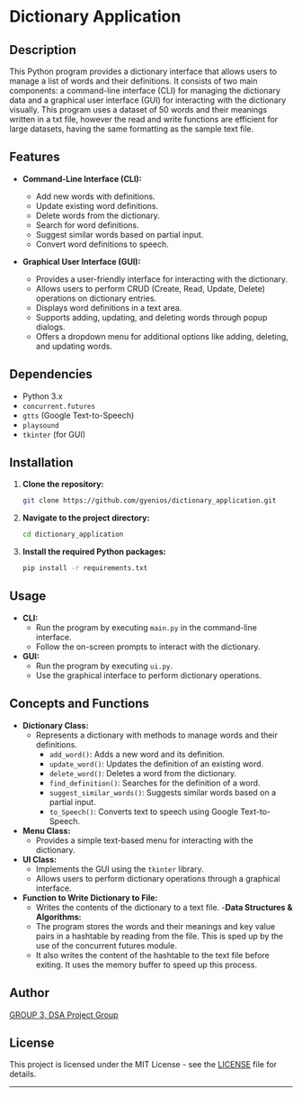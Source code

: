 # Dictionary Application

## Description
This Python program provides a dictionary interface that allows users to manage a list of words and their definitions. It consists of two main components: a command-line interface (CLI) for managing the dictionary data and a graphical user interface (GUI) for interacting with the dictionary visually.
This program uses a dataset of 50 words and their meanings written in a txt file, however the read and write functions are efficient for large datasets, having the same formatting as the sample text file.

## Features
- **Command-Line Interface (CLI):**
  - Add new words with definitions.
  - Update existing word definitions.
  - Delete words from the dictionary.
  - Search for word definitions.
  - Suggest similar words based on partial input.
  - Convert word definitions to speech.

- **Graphical User Interface (GUI):**
  - Provides a user-friendly interface for interacting with the dictionary.
  - Allows users to perform CRUD (Create, Read, Update, Delete) operations on dictionary entries.
  - Displays word definitions in a text area.
  - Supports adding, updating, and deleting words through popup dialogs.
  - Offers a dropdown menu for additional options like adding, deleting, and updating words.

## Dependencies
- Python 3.x
- `concurrent.futures`
- `gtts` (Google Text-to-Speech)
- `playsound`
- `tkinter` (for GUI)

## Installation
1. **Clone the repository:**
   ```bash
   git clone https://github.com/gyenios/dictionary_application.git
   ```
2. **Navigate to the project directory:**
   ```bash
   cd dictionary_application
   ```
3. **Install the required Python packages:**
   ```bash
   pip install -r requirements.txt
   ```

## Usage
- **CLI:**
  - Run the program by executing `main.py` in the command-line interface.
  - Follow the on-screen prompts to interact with the dictionary.
- **GUI:**
  - Run the program by executing `ui.py`.
  - Use the graphical interface to perform dictionary operations.

## Concepts and Functions
- **Dictionary Class:**
  - Represents a dictionary with methods to manage words and their definitions.
    - `add_word()`: Adds a new word and its definition.
    - `update_word()`: Updates the definition of an existing word.
    - `delete_word()`: Deletes a word from the dictionary.
    - `find_definition()`: Searches for the definition of a word.
    - `suggest_similar_words()`: Suggests similar words based on a partial input.
    - `to_Speech()`: Converts text to speech using Google Text-to-Speech.
- **Menu Class:**
  - Provides a simple text-based menu for interacting with the dictionary.
- **UI Class:**
  - Implements the GUI using the `tkinter` library.
  - Allows users to perform dictionary operations through a graphical interface.
- **Function to Write Dictionary to File:**
  - Writes the contents of the dictionary to a text file.
-**Data Structures & Algorithms:**
  - The program stores the words and their meanings and key value pairs in a hashtable by reading from the file. This is sped up by the use of the concurrent futures module.
  - It also writes the content of the hashtable to the text file before exiting. It uses the memory buffer to speed up this process. 
## Author
[GROUP 3, DSA Project Group](https://github.com/gyenios)

## License
This project is licensed under the MIT License - see the [LICENSE](LICENSE) file for details.

--- 
